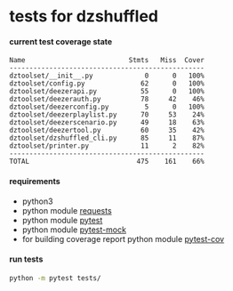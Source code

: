 # tests for dzshuffled


#### current test coverage state
```
Name                          Stmts   Miss  Cover
-------------------------------------------------
dztoolset/__init__.py             0      0   100%
dztoolset/config.py              62      0   100%
dztoolset/deezerapi.py           55      0   100%
dztoolset/deezerauth.py          78     42    46%
dztoolset/deezerconfig.py         5      0   100%
dztoolset/deezerplaylist.py      70     53    24%
dztoolset/deezerscenario.py      49     18    63%
dztoolset/deezertool.py          60     35    42%
dztoolset/dzshuffled_cli.py      85     11    87%
dztoolset/printer.py             11      2    82%
-------------------------------------------------
TOTAL                           475    161    66%
```

#### requirements
 - python3
 - python module [requests](http://docs.python-requests.org/en/master/user/install/)
 - python module [pytest](https://docs.pytest.org/en/latest/getting-started.html)
 - python module [pytest-mock](https://pypi.python.org/pypi/pytest-mock)
 - for building coverage report python module [pytest-cov](https://pypi.python.org/pypi/pytest-cov)

#### run tests  
```sh
python -m pytest tests/
```